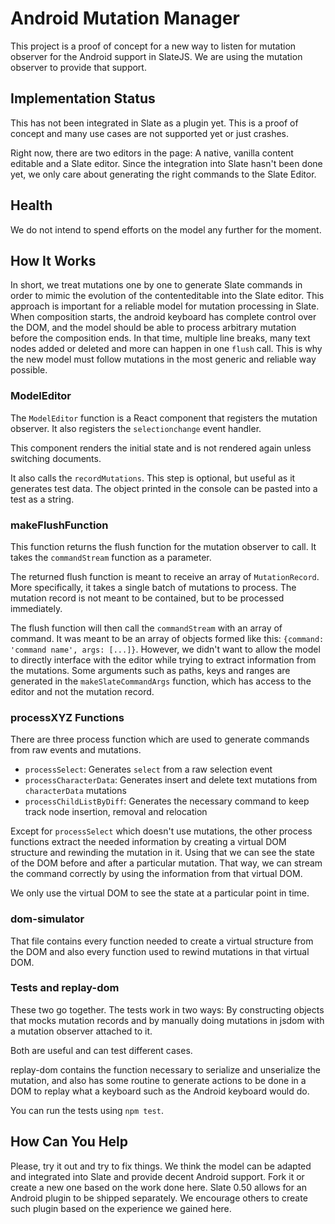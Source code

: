 # Android Mutation Manager

This project is a proof of concept for a new way to listen for mutation observer for the Android support in SlateJS. We are using the mutation observer to provide that support.

## Implementation Status

This has not been integrated in Slate as a plugin yet. This is a proof of concept and many use cases are not supported yet or just crashes.

Right now, there are two editors in the page: A native, vanilla content editable and a Slate editor. Since the integration into Slate hasn't been done yet, we only care about generating the right commands to the Slate Editor.

## Health

We do not intend to spend efforts on the model any further for the moment.

## How It Works

In short, we treat mutations one by one to generate Slate commands in order to mimic the evolution of the contenteditable into the Slate editor. This approach is important for a reliable model for mutation processing in Slate. When composition starts, the android keyboard has complete control over the DOM, and the model should be able to process arbitrary mutation before the composition ends. In that time, multiple line breaks, many text nodes added or deleted and more can happen in one `flush` call. This is why the new model must follow mutations in the most generic and reliable way possible.

### ModelEditor

The `ModelEditor` function is a React component that registers the mutation observer. It also registers the `selectionchange` event handler.

This component renders the initial state and is not rendered again unless switching documents.

It also calls the `recordMutations`. This step is optional, but useful as it generates test data. The object printed in the console can be pasted into a test as a string.

### makeFlushFunction

This function returns the flush function for the mutation observer to call. It takes the `commandStream` function as a parameter.

The returned flush function is meant to receive an array of `MutationRecord`. More specifically, it takes a single batch of mutations to process. The mutation record is not meant to be contained, but to be processed immediately.

The flush function will then call the `commandStream` with an array of command. It was meant to be an array of objects formed like this: `{command: 'command name', args: [...]}`. However, we didn't want to allow the model to directly interface with the editor while trying to extract information from the mutations. Some arguments such as paths, keys and ranges are generated in the `makeSlateCommandArgs` function, which has access to the editor and not the mutation record.

### processXYZ Functions

There are three process function which are used to generate commands from raw events and mutations.

 * `processSelect`: Generates `select` from a raw selection event
 * `processCharacterData`: Generates insert and delete text mutations from `characterData` mutations
 * `processChildListByDiff`: Generates the necessary command to keep track node insertion, removal and relocation

Except for `processSelect` which doesn't use mutations, the other process functions extract the needed information by creating a virtual DOM structure and rewinding the mutation in it. Using that we can see the state of the DOM before and after a particular mutation. That way, we can stream the command correctly by using the information from that virtual DOM.

We only use the virtual DOM to see the state at a particular point in time.

### dom-simulator

That file contains every function needed to create a virtual structure from the DOM and also every function used to rewind mutations in that virtual DOM.

### Tests and replay-dom

These two go together. The tests work in two ways: By constructing objects that mocks mutation records and by manually doing mutations in jsdom with a mutation observer attached to it.

Both are useful and can test different cases.

replay-dom contains the function necessary to serialize and unserialize the mutation, and also has some routine to generate actions to be done in a DOM to replay what a keyboard such as the Android keyboard would do.

You can run the tests using `npm test`.

## How Can You Help

Please, try it out and try to fix things. We think the model can be adapted and integrated into Slate and provide decent Android support. Fork it or create a new one based on the work done here. Slate 0.50 allows for an Android plugin to be shipped separately. We encourage others to create such plugin based on the experience we gained here.
